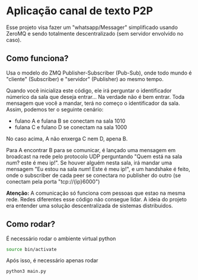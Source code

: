 # Aplicação canal de texto P2P

Esse projeto visa fazer um "whatsapp/Messager" simplificado usando ZeroMQ e sendo totalmente descentralizado (sem servidor envolvido no caso).

## Como funciona?

Usa o modelo do ZMQ Publisher-Subscriber (Pub-Sub), onde todo mundo é "cliente" (Subscriber) e "servidor" (Publisher) ao mesmo tempo.

Quando você inicializa este código, ele irá perguntar o identificador númerico da sala que deseja entrar... Na verdade não é bem entrar. Toda mensagem que você a mandar, terá no começo o identificador da sala. Assim, podemos ter o seguinte cenário:

- fulano A e fulana B se conectam na sala 1010
- fulana C e fulano D se conectam na sala 1000

No caso acima, A não enxerga C nem D, apena B.

Para A encontrar B para se comunicar, é lançado uma mensagem em broadcast na rede pelo protocolo UDP perguntando "Quem está na sala *num*? este é meu ip!". Se houver alguém nesta sala, irá mandar uma mensagem "Eu estou na sala *num*! Este é meu ip!", e um handshake é feito, onde o subscriber de cada peer se conectara no publisher do outro (se conectam pela porta "tcp://{ip}6000")

**Atenção:** A comunicação só funciona com pessoas que estao na mesma rede. Redes diferentes esse código não consegue lidar. A ideia do projeto era entender uma solução descentralizada de sistemas distribuidos.

## Como rodar?

É necessário rodar o ambiente virtual python

```sh
source bin/activate
```

Após isso, é necessário apenas rodar

```sh
python3 main.py
```